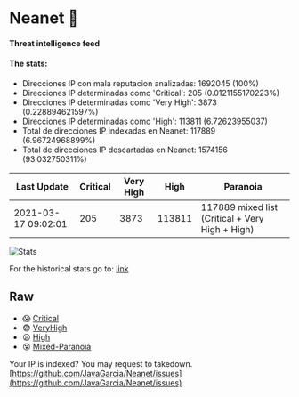 # Neanet :hocho:
#### Threat intelligence feed
#### The stats:

- Direcciones IP con mala reputacion analizadas: 1692045 (100%)
- Direcciones IP determinadas como 'Critical':  205 (0.0121155170223%)
- Direcciones IP determinadas como 'Very High':  3873 (0.228894621597%)
- Direcciones IP determinadas como 'High':  113811 (6.72623955037)
- Total de direcciones IP indexadas en Neanet:  117889 (6.96724968899%)
- Total de direcciones IP descartadas en Neanet:  1574156 (93.032750311%)

| Last Update | Critical | Very High | High | Paranoia |
| --- | --- | --- | --- | --- |
| 2021-03-17 09:02:01 | 205 | 3873 | 113811 | 117889 mixed list (Critical + Very High + High)|

![Stats](https://docs.google.com/spreadsheets/d/e/2PACX-1vSnaNMIXVabIpDJjufMlzH7poXnshF3mgd8Is1g9ytUEzVsP5my4Trn8f-xkoLLQ38xpL3HtmUexLo6/pubchart?oid=501124687&format=image)

For the historical stats go to: [link](/stats.csv)
## Raw
- :scream: [Critical](https://raw.githubusercontent.com/JavaGarcia/Neanet/master/blacklists/neanet_critical.txt)
- :fearful: [VeryHigh](https://raw.githubusercontent.com/JavaGarcia/Neanet/master/blacklists/neanet_veryHigh.txtt)
- :frowning: [High](https://raw.githubusercontent.com/JavaGarcia/Neanet/master/blacklists/neanet_high.txt)
- :dizzy_face: [Mixed-Paranoia](https://raw.githubusercontent.com/JavaGarcia/Neanet/master/blacklists/neanet_all.txt)


Your IP is indexed? You may request to takedown. [https://github.com/JavaGarcia/Neanet/issues](https://github.com/JavaGarcia/Neanet/issues)






























































































































































































































































































































































































































































































































































































































































































































































































































































































































































































































































































































































































































































































































































































































































































































































































































































































































































































































































































































































































































































































































































































































































































































































































































































































































































































































































































































































































































































































































































































































































































































































































































































































































































































































































































































































































































































































































































































































































































































































































































































































































































































































































































































































































































































































































































































































































































































































































































































































































































































































































































































